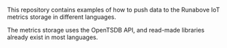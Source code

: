 This repository contains examples of how to push data to the Runabove IoT metrics storage in different languages.

The metrics storage uses the OpenTSDB API, and read-made libraries already exist in most languages.
